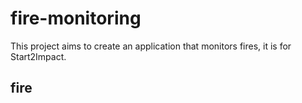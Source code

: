 # fire-monitoring
This project aims to create an application that monitors fires, it is for Start2Impact.

## fire
